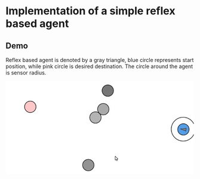# Implementation of a simple reflex based agent 

## Demo 
Reflex based agent is denoted by a gray triangle, blue circle represents start position, while pink circle is desired destination. The circle around the agent is sensor radius.

![Implementation of a simple reflex based agent ][gif1]   
 


[gif1]: https://github.com/Maki94/reflex-based-agent/blob/master/demo/drone.gif "Drone"
